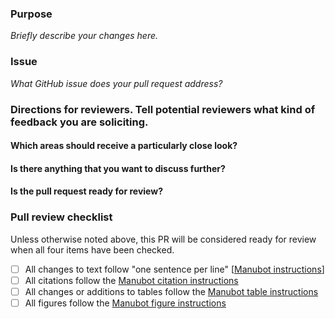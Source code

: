 <!--Hi there, thanks for your contribution! Please take a moment to fill out this template to facilitate the review of your pull request.-->

### Purpose

_Briefly describe your changes here._

<!--Check to make sure your title reflects the purpose and nature of your changes-->

### Issue

_What GitHub issue does your pull request address?_


### Directions for reviewers. Tell potential reviewers what kind of feedback you are soliciting.

#### Which areas should receive a particularly close look?


#### Is there anything that you want to discuss further?


#### Is the pull request ready for review?


### Pull review checklist

Unless otherwise noted above, this PR will be considered ready for review when all four items have been checked.

- [ ] All changes to text follow "one sentence per line" [[Manubot instructions](https://github.com/AlexsLemonade/OpenPBTA-manuscript/blob/master/USAGE.md#manubot-markdown)]
- [ ] All citations follow the [Manubot citation instructions](https://github.com/AlexsLemonade/OpenPBTA-manuscript/blob/master/USAGE.md#citations)
- [ ] All changes or additions to tables follow the [Manubot table instructions](https://github.com/AlexsLemonade/OpenPBTA-manuscript/blob/master/USAGE.md#tables)
- [ ] All figures follow the [Manubot figure instructions](https://github.com/jaclyn-taroni/OpenPBTA-manuscript/blob/master/USAGE.md#figures)

